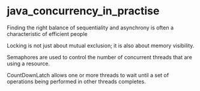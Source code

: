 # java_concurrency_in_practise

Finding the right balance of sequentiality and asynchrony is often a characteristic of efficient people

Locking is not just about mutual exclusion; it is also about memory visibility.

Semaphores are used to control the number of concurrent threads that are using a resource.

CountDownLatch allows one or more threads to wait until a set of operations being performed in other threads completes.
